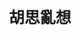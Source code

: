 ---
title: "胡思亂想"
description: "一點微小的想法"
slug: "thinking"
style:
    background: "#2a9d8f"
    color: "#fff"
---